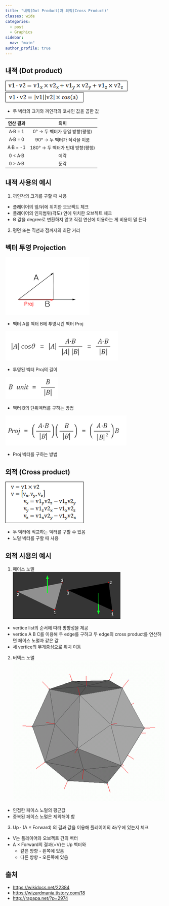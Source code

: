 ```yaml
---
title: "내적(Dot Product)과 외적(Cross Product)"
classes: wide
categories: 
  - post
  - Graphics
sidebar:
  nav: "main"
author_profile: true
---
```


## 내적 (Dot product)
![post_thumbnail](/assets/images/1257762440.gif)  
![post_thumbnail](/assets/images/1271045376.gif)
* 두 벡터의 크기와 끼인각의 코사인 값을 곱한 값

|연산 결과|의미|
|:---:|:---:|
|A·B = 1|0° → 두 벡터가 동일 방향(평행)|
|A·B = 0|90° → 두 벡터가 직각을 이룸|
|A·B = -1|180° → 두 벡터가 반대 방향(평행)|
|0 < A·B|예각|
|0 > A·B|둔각|

## 내적 사용의 예시
1. 끼인각의 크기를 구할 때 사용
  - 플레이어의 앞/뒤에 위치한 오브젝트 체크
  - 플레이어의 인지범위(각도) 안에 위치한 오브젝트 체크
  - Θ 값을 degree로 변환하지 않고 직접 연산에 이용하는 게 비용이 덜 든다
2. 평면 또는 직선과 점까지의 최단 거리

## 벡터 투영 Projection
![post_thumbnail](/assets/images/{F27F5C8C-D3FD-499A-A3C0-A7E4BAB25277}.png)
* 벡터 A를 벡터 B에 투영시킨 벡터 Proj

![post_thumbnail](/assets/images/{58DC3DCD-F9D1-4FE0-9A73-849A0F557193}.png)
* 투영된 벡터 Proj의 길이

![post_thumbnail](/assets/images/{AE17E140-7B2F-48A0-9F6F-585246E13BEA}.png)
* 벡터 B의 단위벡터를 구하는 방법

![post_thumbnail](/assets/images/{92344C4F-19DF-463D-AD1B-5FC04007043E}.png)
* Proj 벡터를 구하는 방법

## 외적 (Cross product)
![post_thumbnail](/assets/images/1110890585.gif)
* 두 벡터에 직교하는 벡터를 구할 수 있음
* 노멀 벡터를 구할 때 사용

## 외적 시용의 예시
1. 페이스 노멀  
  ![post_thumbnail](/assets/images/face_normal.png)
  * vertice list의 순서에 따라 방향성을 제공
  * vertice A B C를 이용해 두 edge를 구하고 두 edge의 cross product를 연산하면 페이스 노멀과 같은 값
  * 세 vertice의 무게중심으로 위치 이동
2. 버텍스 노멀  
  ![post_thumbnail](/assets/images/Vertex_normals.png)
  * 인접한 페이스 노멀의 평균값
  * 중복된 페이스 노멀은 제외해야 함
3. Up · (A × Forward) 의 결과 값을 이용해 플레이어의 좌/우에 있는지 체크
  - V는 플레이어와 오브젝트 간의 벡터
  - A × Forward의 결과(=V)는 Up 벡터와 
    - 같은 방향 - 왼쪽에 있음
    - 다른 방향 - 오른쪽에 있음

## 출처
* <https://wikidocs.net/22384>  
* <https://wizardmania.tistory.com/18>
* <http://rapapa.net/?p=2974>